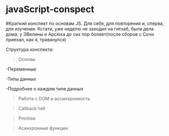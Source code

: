 # javaScript-conspect
#Краткий конспект по основам JS. Для себя, для повторения и, сперва, для изучения. Кстати, уже неделю не заходил на гитхаб, были дела дома, у ЭВелины и Арсюха до сих пор болеет(после сборов с Сочи приехал, как я, траванулся)

Структура конспекта:

>Основы

  -Переменные

  -Типы данных

  -Подробнее о каждом типе данных

>Работа с DOM и ассинхронность

>Callback hell

>Promise

>Асинхронные функции

